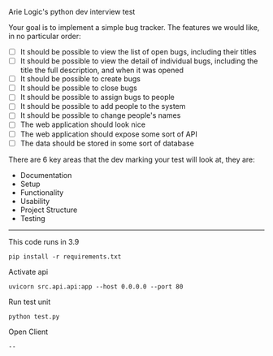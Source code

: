 Arie Logic's python dev interview test

Your goal is to implement a simple bug tracker. The features we would like, in no particular order:

- [ ] It should be possible to view the list of open bugs, including their titles
- [ ] It should be possible to view the detail of individual bugs, including the title the full description, and when it was opened
- [ ] It should be possible to create bugs
- [ ] It should be possible to close bugs
- [ ] It should be possible to assign bugs to people
- [ ] It should be possible to add people to the system
- [ ] It should be possible to change people's names
- [ ] The web application should look nice
- [ ] The web application should expose some sort of API
- [ ] The data should be stored in some sort of database

There are 6 key areas that the dev marking your test will look at, they are:
 - Documentation
 - Setup
 - Functionality
 - Usability
 - Project Structure
 - Testing

---
This code runs in 3.9
```commandline
pip install -r requirements.txt
```

Activate api
```commandline
uvicorn src.api.api:app --host 0.0.0.0 --port 80
```

Run test unit
```commandline
python test.py
```

Open Client
```commandline
--
```
